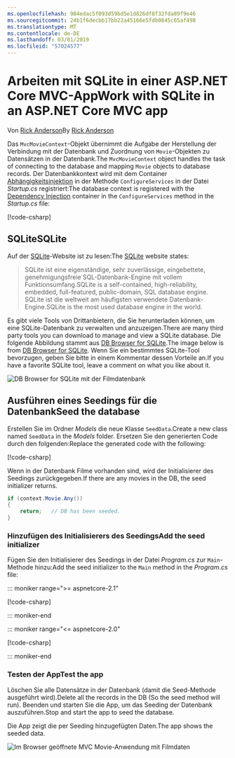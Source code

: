 ```yaml
---
ms.openlocfilehash: 984edac5f093d59bd5e1d826df8f32fda89f9e46
ms.sourcegitcommit: 24b1f6decbb17bb22a45166e5fdb0845c65af498
ms.translationtype: MT
ms.contentlocale: de-DE
ms.lasthandoff: 03/01/2019
ms.locfileid: "57024577"
---
```

# <a name="work-with-sqlite-in-an-aspnet-core-mvc-app"></a><span data-ttu-id="9bcdb-101">Arbeiten mit SQLite in einer ASP.NET Core MVC-App</span><span class="sxs-lookup"><span data-stu-id="9bcdb-101">Work with SQLite in an ASP.NET Core MVC app</span></span>

<span data-ttu-id="9bcdb-102">Von [Rick Anderson](https://twitter.com/RickAndMSFT)</span><span class="sxs-lookup"><span data-stu-id="9bcdb-102">By [Rick Anderson](https://twitter.com/RickAndMSFT)</span></span>

<span data-ttu-id="9bcdb-103">Das `MvcMovieContext`-Objekt übernimmt die Aufgabe der Herstellung der Verbindung mit der Datenbank und Zuordnung von `Movie`-Objekten zu Datensätzen in der Datenbank.</span><span class="sxs-lookup"><span data-stu-id="9bcdb-103">The `MvcMovieContext` object handles the task of connecting to the database and mapping `Movie` objects to database records.</span></span> <span data-ttu-id="9bcdb-104">Der Datenbankkontext wird mit dem Container [Abhängigkeitsinjektion](xref:fundamentals/dependency-injection) in der Methode `ConfigureServices` in der Datei *Startup.cs* registriert:</span><span class="sxs-lookup"><span data-stu-id="9bcdb-104">The database context is registered with the [Dependency Injection](xref:fundamentals/dependency-injection) container in the `ConfigureServices` method in the *Startup.cs* file:</span></span>

[!code-csharp[](~/tutorials/first-mvc-app-xplat/start-mvc/sample/MvcMovie/Startup.cs?name=snippet2&highlight=6-8)]

## <a name="sqlite"></a><span data-ttu-id="9bcdb-105">SQLite</span><span class="sxs-lookup"><span data-stu-id="9bcdb-105">SQLite</span></span>

<span data-ttu-id="9bcdb-106">Auf der [SQLite](https://www.sqlite.org/)-Website ist zu lesen:</span><span class="sxs-lookup"><span data-stu-id="9bcdb-106">The [SQLite](https://www.sqlite.org/) website states:</span></span>

> <span data-ttu-id="9bcdb-107">SQLite ist eine eigenständige, sehr zuverlässige, eingebettete, genehmigungsfreie SQL-Datenbank-Engine mit vollem Funktionsumfang.</span><span class="sxs-lookup"><span data-stu-id="9bcdb-107">SQLite is a self-contained, high-reliability, embedded, full-featured, public-domain, SQL database engine.</span></span> <span data-ttu-id="9bcdb-108">SQLite ist die weltweit am häufigsten verwendete Datenbank-Engine.</span><span class="sxs-lookup"><span data-stu-id="9bcdb-108">SQLite is the most used database engine in the world.</span></span>

<span data-ttu-id="9bcdb-109">Es gibt viele Tools von Drittanbietern, die Sie herunterladen können, um eine SQLite-Datenbank zu verwalten und anzuzeigen.</span><span class="sxs-lookup"><span data-stu-id="9bcdb-109">There are many third party tools you can download to manage and view a SQLite database.</span></span> <span data-ttu-id="9bcdb-110">Die folgende Abbildung stammt aus [DB Browser for SQLite](http://sqlitebrowser.org/).</span><span class="sxs-lookup"><span data-stu-id="9bcdb-110">The image below is from [DB Browser for SQLite](http://sqlitebrowser.org/).</span></span> <span data-ttu-id="9bcdb-111">Wenn Sie ein bestimmtes SQLite-Tool bevorzugen, geben Sie bitte in einem Kommentar dessen Vorteile an.</span><span class="sxs-lookup"><span data-stu-id="9bcdb-111">If you have a favorite SQLite tool, leave a comment on what you like about it.</span></span>

![DB Browser for SQLite mit der Filmdatenbank](~/tutorials/first-mvc-app-xplat/working-with-sql/_static/dbb.png)

## <a name="seed-the-database"></a><span data-ttu-id="9bcdb-113">Ausführen eines Seedings für die Datenbank</span><span class="sxs-lookup"><span data-stu-id="9bcdb-113">Seed the database</span></span>

<span data-ttu-id="9bcdb-114">Erstellen Sie im Ordner *Models* die neue Klasse `SeedData`.</span><span class="sxs-lookup"><span data-stu-id="9bcdb-114">Create a new class named `SeedData` in the *Models* folder.</span></span> <span data-ttu-id="9bcdb-115">Ersetzen Sie den generierten Code durch den folgenden:</span><span class="sxs-lookup"><span data-stu-id="9bcdb-115">Replace the generated code with the following:</span></span>

[!code-csharp[](~/tutorials/first-mvc-app/start-mvc/sample/MvcMovie/Models/SeedData.cs?name=snippet_1)]

<span data-ttu-id="9bcdb-116">Wenn in der Datenbank Filme vorhanden sind, wird der Initialisierer des Seedings zurückgegeben.</span><span class="sxs-lookup"><span data-stu-id="9bcdb-116">If there are any movies in the DB, the seed initializer returns.</span></span>

```csharp
if (context.Movie.Any())
{
    return;   // DB has been seeded.
}
```

<a name="si"></a>
### <a name="add-the-seed-initializer"></a><span data-ttu-id="9bcdb-117">Hinzufügen des Initialisierers des Seedings</span><span class="sxs-lookup"><span data-stu-id="9bcdb-117">Add the seed initializer</span></span>

<span data-ttu-id="9bcdb-118">Fügen Sie den Initialisierer des Seedings in der Datei *Program.cs* zur `Main`-Methode hinzu:</span><span class="sxs-lookup"><span data-stu-id="9bcdb-118">Add the seed initializer to the `Main` method in the *Program.cs* file:</span></span>

::: moniker range=">= aspnetcore-2.1"

[!code-csharp[](~/tutorials/first-mvc-app/start-mvc/sample/MvcMovie21/Program.cs)]

::: moniker-end

::: moniker range="<= aspnetcore-2.0"

[!code-csharp[](~/tutorials/first-mvc-app/start-mvc/sample/MvcMovie/Program.cs?highlight=6,16-32)]

::: moniker-end

### <a name="test-the-app"></a><span data-ttu-id="9bcdb-119">Testen der App</span><span class="sxs-lookup"><span data-stu-id="9bcdb-119">Test the app</span></span>

<span data-ttu-id="9bcdb-120">Löschen Sie alle Datensätze in der Datenbank (damit die Seed-Methode ausgeführt wird).</span><span class="sxs-lookup"><span data-stu-id="9bcdb-120">Delete all the records in the DB (So the seed method will run).</span></span> <span data-ttu-id="9bcdb-121">Beenden und starten Sie die App, um das Seeding der Datenbank auszuführen.</span><span class="sxs-lookup"><span data-stu-id="9bcdb-121">Stop and start the app to seed the database.</span></span>
   
<span data-ttu-id="9bcdb-122">Die App zeigt die per Seeding hinzugefügten Daten.</span><span class="sxs-lookup"><span data-stu-id="9bcdb-122">The app shows the seeded data.</span></span>

![Im Browser geöffnete MVC Movie-Anwendung mit Filmdaten](~/tutorials/first-mvc-app/working-with-sql/_static/m55.png)
